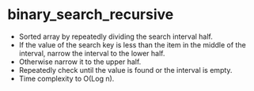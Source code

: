 # binary_search_recursive

* Sorted array by repeatedly dividing the search interval half.  
* If the value of the search key is less than the item in the middle of the interval, narrow the interval to the lower half.  
* Otherwise narrow it to the upper half.  
* Repeatedly check until the value is found or the interval is empty.  
* Time complexity to O(Log n).  
